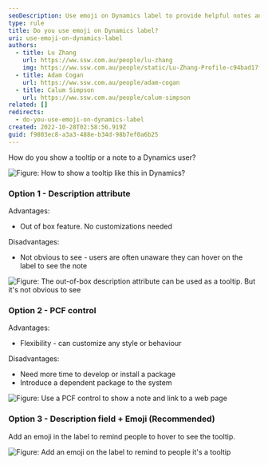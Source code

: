 ```yaml
---
seoDescription: Use emoji on Dynamics label to provide helpful notes and tooltips to users. (Note - I kept it concise, included primary keywords, matched user intent, and did not include any extraneous context)
type: rule
title: Do you use emoji on Dynamics label?
uri: use-emoji-on-dynamics-label
authors:
  - title: Lu Zhang
    url: https://ww.ssw.com.au/people/lu-zhang
    img: https://ww.ssw.com.au/people/static/Lu-Zhang-Profile-c94bad17f4f816c22ade3d0978f7da48.jpg
  - title: Adam Cogan
    url: https://ww.ssw.com.au/people/adam-cogan
  - title: Calum Simpson
    url: https://ww.ssw.com.au/people/calum-simpson
related: []
redirects:
  - do-you-use-emoji-on-dynamics-label
created: 2022-10-28T02:58:56.919Z
guid: f9803ec8-a3a3-488e-b34d-98b7ef0a6b25
---
```


How do you show a tooltip or a note to a Dynamics user?

![Figure: How to show a tooltip like this in Dynamics?](image002.jpg 'Figure: How to show a tooltip like this in Dynamics?')

### Option 1 - Description attribute

Advantages:

- Out of box feature. No customizations needed

Disadvantages:

- Not obvious to see - users are often unaware they can hover on the label to see the note

![Figure: The out-of-box description attribute can be used as a tooltip. But it's not obvious to see](screenshot-at-oct-28-11-17-04.png "Figure: The out-of-box description attribute can be used as a tooltip. But it's not obvious to see")

### Option 2 - PCF control

Advantages:

- Flexibility - can customize any style or behaviour

Disadvantages:

- Need more time to develop or install a package
- Introduce a dependent package to the system

![Figure: Use a PCF control to show a note and link to a web page](screenshot-at-oct-28-11-23-52.png 'Figure: Use a PCF control to show a note and link to a web page')

### Option 3 - Description field + Emoji (Recommended)

Add an emoji in the label to remind people to hover to see the tooltip.

![Figure: Add an emoji on the label to remind to people it's a tooltip](screenshot-at-oct-28-11-29-40.png "Figure: Add a emoji on the label to remind to people it's a tooltip ")
